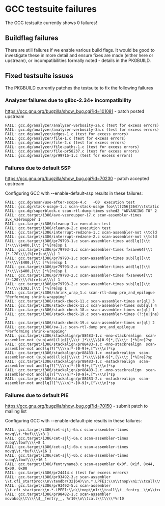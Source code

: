 # GCC testsuite failures

The GCC testsuite currently shows 0 failures!  

## Buildflag failures

There are still failures if we enable various build flags. It would be good to investigate these in more detail and ensure fixes are made (either here or upstream), or incompatibilities formally noted - details in the PKGBUILD.

## Fixed testsuite issues

The PKGBUILD currently patches the testsuite to fix the following failures

### Analyzer failures due to glibc-2.34+ incompatibility

https://gcc.gnu.org/bugzilla/show_bug.cgi?id=101081 - patch posted upstream

```
FAIL: gcc.dg/analyzer/analyzer-verbosity-2a.c (test for excess errors)
FAIL: gcc.dg/analyzer/analyzer-verbosity-3a.c (test for excess errors)
FAIL: gcc.dg/analyzer/edges-1.c (test for excess errors)
FAIL: gcc.dg/analyzer/file-1.c (test for excess errors)
FAIL: gcc.dg/analyzer/file-2.c (test for excess errors)
FAIL: gcc.dg/analyzer/file-paths-1.c (test for excess errors)
FAIL: gcc.dg/analyzer/file-pr58237.c (test for excess errors)
FAIL: gcc.dg/analyzer/pr99716-1.c (test for excess errors)
```

### Failures due to default SSP

https://gcc.gnu.org/bugzilla/show_bug.cgi?id=70230 - patch accepted upstream

Configuring GCC with --enable-default-ssp results in these failures:

```
FAIL: gcc.dg/asan/use-after-scope-4.c   -O0  execution test
FAIL: gcc.dg/stack-usage-1.c scan-stack-usage foo\\t(256|264)\\tstatic
FAIL: gcc.dg/superblock.c scan-rtl-dump-times sched2 "ADVANCING TO" 2
FAIL: gcc.target/i386/avx-vzeroupper-17.c scan-assembler-times avx_vzeroupper 1
FAIL: gcc.target/i386/cleanup-1.c execution test
FAIL: gcc.target/i386/cleanup-2.c execution test
FAIL: gcc.target/i386/interrupt-redzone-1.c scan-assembler-not \\tcld
FAIL: gcc.target/i386/interrupt-redzone-2.c scan-assembler-not \\tcld
FAIL: gcc.target/i386/pr79793-1.c scan-assembler-times add[lq][\\t ]*\\\\\$400,[\\t ]*%[re]sp 1
FAIL: gcc.target/i386/pr79793-1.c scan-assembler-times fxsave64[\\t ]*-120\\\\(%[re]sp\\\\) 1
FAIL: gcc.target/i386/pr79793-1.c scan-assembler-times sub[lq][\\t ]*\\\\\$400,[\\t ]*%[re]sp 1
FAIL: gcc.target/i386/pr79793-2.c scan-assembler-times add[lq][\\t ]*\\\\\$400,[\\t ]*%[re]sp 1
FAIL: gcc.target/i386/pr79793-2.c scan-assembler-times fxsave64[\\t ]*-120\\\\(%[re]sp\\\\) 1
FAIL: gcc.target/i386/pr79793-2.c scan-assembler-times sub[lq][\\t ]*\\\\\$392,[\\t ]*%[re]sp 1
FAIL: gcc.target/i386/shrink_wrap_1.c scan-rtl-dump pro_and_epilogue "Performing shrink-wrapping"
FAIL: gcc.target/i386/stack-check-11.c scan-assembler-times or[ql] 3
FAIL: gcc.target/i386/stack-check-11.c scan-assembler-times sub[ql] 4
FAIL: gcc.target/i386/stack-check-18.c scan-assembler-times or[ql] 1
FAIL: gcc.target/i386/stack-check-19.c scan-assembler-times (?:je|jne) 3
FAIL: gcc.target/i386/stack-check-19.c scan-assembler-times or[ql] 2
FAIL: gcc.target/i386/sw-1.c scan-rtl-dump pro_and_epilogue "Performing shrink-wrapping"
FAIL: gcc.target/i386/stackalign/pr88483-1.c -mno-stackrealign  scan-assembler-not (sub|add)(l|q)[\\\\t ]*\\\\\$[0-9]*,[\\\\t ]*%[re]?sp
FAIL: gcc.target/i386/stackalign/pr88483-1.c -mno-stackrealign  scan-assembler-not and[lq]?[^\\\\n]*-[0-9]+,[^\\\\n]*sp
FAIL: gcc.target/i386/stackalign/pr88483-1.c -mstackrealign  scan-assembler-not (sub|add)(l|q)[\\\\t ]*\\\\\$[0-9]*,[\\\\t ]*%[re]?sp
FAIL: gcc.target/i386/stackalign/pr88483-1.c -mstackrealign  scan-assembler-not and[lq]?[^\\\\n]*-[0-9]+,[^\\\\n]*sp
FAIL: gcc.target/i386/stackalign/pr88483-2.c -mno-stackrealign  scan-assembler-not and[lq]?[^\\\\n]*-[0-9]+,[^\\\\n]*sp
FAIL: gcc.target/i386/stackalign/pr88483-2.c -mstackrealign  scan-assembler-not and[lq]?[^\\\\n]*-[0-9]+,[^\\\\n]*sp
```

### Failures due to default PIE

https://gcc.gnu.org/bugzilla/show_bug.cgi?id=70150 - submit patch to mailing list

Configuring GCC with --enable-default-pie results in these failures:

```
FAIL: gcc.target/i386/cet-sjlj-6a.c scan-assembler-times movq\\t.*buf\\\\+8 1
FAIL: gcc.target/i386/cet-sjlj-6a.c scan-assembler-times subq\\tbuf\\\\+8 1
FAIL: gcc.target/i386/cet-sjlj-6b.c scan-assembler-times movq\\t.*buf\\\\+16 1
FAIL: gcc.target/i386/cet-sjlj-6b.c scan-assembler-times subq\\tbuf\\\\+16 1
FAIL: gcc.target/i386/fentryname3.c scan-assembler 0x0f, 0x1f, 0x44, 0x00, 0x00
FAIL: gcc.target/i386/pr24414.c (test for excess errors)
FAIL: gcc.target/i386/pr93492-3.c scan-assembler \\t.cfi_startproc\\n\\tendbr(32|64)\\n.*.LPFE1:\\n\\tnop\\n1:\\tcall\\t__fentry__\\n\\tret\\n
FAIL: gcc.target/i386/pr93492-5.c scan-assembler \\t.cfi_startproc\\n.*.LPFE1:\\n\\tnop\\n1:\\tcall\\t__fentry__\\n\\tret\\n
FAIL: gcc.target/i386/pr98482-1.c scan-assembler movabsq\\t\\\\\$__fentry__, %r10\\n\\tcall\\t\\\\*%r10
```
